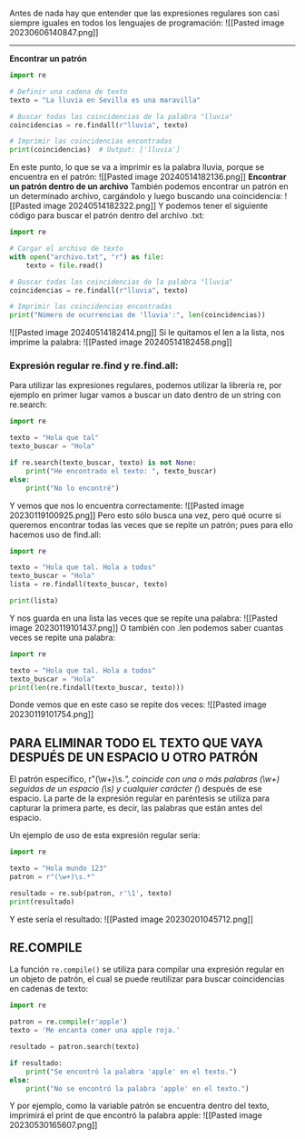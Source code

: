 Antes de nada hay que entender que las expresiones regulares son casi siempre iguales en todos los lenguajes de programación:
![[Pasted image 20230606140847.png]]

--------------------------

**Encontrar un patrón**

```python
import re

# Definir una cadena de texto
texto = "La lluvia en Sevilla es una maravilla"

# Buscar todas las coincidencias de la palabra "lluvia"
coincidencias = re.findall(r"lluvia", texto)

# Imprimir las coincidencias encontradas
print(coincidencias)  # Output: ['lluvia']
```
En este punto, lo que se va a imprimir es la palabra lluvia, porque se encuentra en el patrón:
![[Pasted image 20240514182136.png]]
**Encontrar un patrón dentro de un archivo**
También podemos encontrar un patrón en un determinado archivo, cargándolo y luego buscando una coincidencia:
![[Pasted image 20240514182322.png]]
Y podemos tener el siguiente código para buscar el patrón dentro del archivo .txt:
```python
import re

# Cargar el archivo de texto
with open("archivo.txt", "r") as file:
    texto = file.read()

# Buscar todas las coincidencias de la palabra "lluvia"
coincidencias = re.findall(r"lluvia", texto)

# Imprimir las coincidencias encontradas
print("Número de ocurrencias de 'lluvia':", len(coincidencias))
```
![[Pasted image 20240514182414.png]]
Si le quitamos el len a la lista, nos imprime la palabra:
![[Pasted image 20240514182458.png]]



### Expresión regular re.find y re.find.all:
Para utilizar las expresiones regulares, podemos utilizar la librería re, por ejemplo en primer lugar vamos a buscar un dato dentro de un string con re.search:
```python
import re

texto = "Hola que tal"
texto_buscar = "Hola"

if re.search(texto_buscar, texto) is not None:
	print("He encontrado el texto: ", texto_buscar)
else:
	print("No lo encontré")
```
Y vemos que nos lo encuentra correctamente:
![[Pasted image 20230119100925.png]]
Pero esto sólo busca una vez, pero qué ocurre si queremos encontrar todas las veces que se repite un patrón; pues para ello hacemos uso de find.all:
```python
import re

texto = "Hola que tal. Hola a todos"
texto_buscar = "Hola"
lista = re.findall(texto_buscar, texto)

print(lista)
```
Y nos guarda en una lista las veces que se repite una palabra:
![[Pasted image 20230119101437.png]]
O también con .len podemos saber cuantas veces se repite una palabra:
```python
import re

texto = "Hola que tal. Hola a todos"
texto_buscar = "Hola"
print(len(re.findall(texto_buscar, texto)))
```
Donde vemos que en este caso se repite dos veces: 
![[Pasted image 20230119101754.png]]
## PARA ELIMINAR TODO EL TEXTO QUE VAYA DESPUÉS DE UN ESPACIO U OTRO PATRÓN
El patrón específico, r"(\w+)\s._", coincide con una o más palabras (\w+) seguidas de un espacio (\s) y cualquier carácter (_) después de ese espacio. La parte de la expresión regular en paréntesis se utiliza para capturar la primera parte, es decir, las palabras que están antes del espacio.

Un ejemplo de uso de esta expresión regular sería:
```python
import re

texto = "Hola mundo 123"
patron = r"(\w+)\s.*"

resultado = re.sub(patron, r'\1', texto)
print(resultado)
```
Y este sería el resultado:
![[Pasted image 20230201045712.png]]
## RE.COMPILE
La función `re.compile()` se utiliza para compilar una expresión regular en un objeto de patrón, el cual se puede reutilizar para buscar coincidencias en cadenas de texto:
```python
import re

patron = re.compile(r'apple')
texto = 'Me encanta comer una apple roja.'

resultado = patron.search(texto)

if resultado:
    print("Se encontró la palabra 'apple' en el texto.")
else:
    print("No se encontró la palabra 'apple' en el texto.")
```
Y por ejemplo, como la variable patrón se encuentra dentro del texto, imprimirá el print de que encontró la palabra apple:
![[Pasted image 20230530165607.png]]
